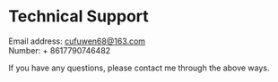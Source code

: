 # Technical Support
  Email address: cufuwen68@163.com  
  Number: + 8617790746482  

  If you have any questions, please contact me through the above ways.
